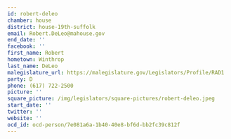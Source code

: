 ```yaml
---
id: robert-deleo
chamber: house
district: house-19th-suffolk
email: Robert.DeLeo@mahouse.gov
end_date: ''
facebook: ''
first_name: Robert
hometown: Winthrop
last_name: DeLeo
malegislature_url: https://malegislature.gov/Legislators/Profile/RAD1
party: D
phone: (617) 722-2500
picture: ''
square_picture: /img/legislators/square-pictures/robert-deleo.jpeg
start_date: ''
twitter: ''
website: ''
ocd_id: ocd-person/7e081a6a-1b40-40e8-bf6d-bb2fc39c812f
---
```

